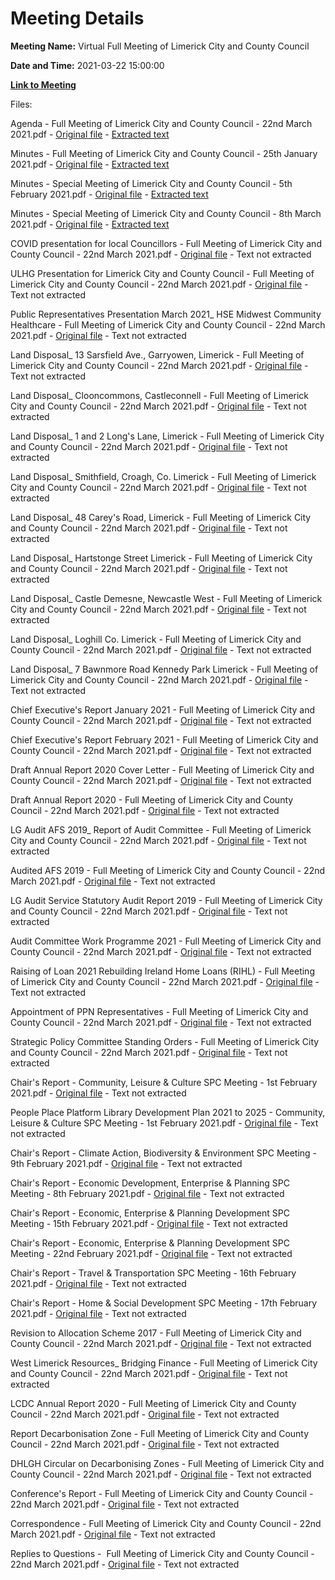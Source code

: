 # Meeting Details

**Meeting Name:** Virtual Full Meeting of Limerick City and County Council

**Date and Time:** 2021-03-22 15:00:00

**[Link to Meeting](https://www.limerick.ie/council/whats-on/full-meeting-limerick-city-and-county-council-41)**

Files: 

Agenda - Full Meeting of Limerick City and County Council - 22nd March 2021.pdf - [Original file](https://www.limerick.ie/sites/default/files/media/documents/2021-03/00-agenda-council-meeting-22.03.2021.pdf) - [Extracted text](./Agenda%20-%C2%A0Full%20Meeting%20of%20Limerick%20City%20and%20County%20Council%20-%2022nd%20March%202021.md)

Minutes - Full Meeting of Limerick City and County Council - 25th January 2021.pdf - [Original file](https://www.limerick.ie/sites/default/files/media/documents/2021-03/01-a-minutes-council-meeting-25.01.2021.pdf) - [Extracted text](./Minutes%20-%C2%A0Full%20Meeting%20of%20Limerick%20City%20and%20County%20Council%20-%2025th%20January%202021.md)

Minutes - Special Meeting of Limerick City and County Council - 5th February 2021.pdf - [Original file](https://www.limerick.ie/sites/default/files/media/documents/2021-03/01-b-minutes-special-meeting-05.02.2021.pdf) - [Extracted text](./Minutes%20-%20Special%20Meeting%20of%20Limerick%20City%20and%20County%20Council%20-%205th%20February%202021.md)

Minutes - Special Meeting of Limerick City and County Council - 8th March 2021.pdf - [Original file](https://www.limerick.ie/sites/default/files/media/documents/2021-03/01-c-minutes-special-meeting-08.03.20211.pdf) - [Extracted text](./Minutes%20-%20Special%20Meeting%20of%20Limerick%20City%20and%20County%20Council%20-%208th%20March%202021.md)

COVID presentation for local Councillors - Full Meeting of Limerick City and County Council - 22nd March 2021.pdf - [Original file](https://www.limerick.ie/sites/default/files/media/documents/2021-03/covid-presentation-for-local-cllrs-22mar2021.pdf) - Text not extracted

ULHG Presentation for Limerick City and County Council - Full Meeting of Limerick City and County Council - 22nd March 2021.pdf - [Original file](https://www.limerick.ie/sites/default/files/media/documents/2021-03/ulhg-presentation-for-limerick-council-220321.pdf) - Text not extracted

Public Representatives Presentation March 2021_ HSE Midwest Community Healthcare - Full Meeting of Limerick City and County Council - 22nd March 2021.pdf - [Original file](https://www.limerick.ie/sites/default/files/media/documents/2021-03/public-representatives-presentation-march-2021-hse-midwest-community-healthcare-.pdf) - Text not extracted

Land Disposal_ 13 Sarsfield Ave., Garryowen, Limerick - Full Meeting of Limerick City and County Council - 22nd March 2021.pdf - [Original file](https://www.limerick.ie/sites/default/files/media/documents/2021-03/03-a-land-disposal-13-sarsfield-ave.-garryowen-limerick.pdf) - Text not extracted

Land Disposal_ Clooncommons, Castleconnell - Full Meeting of Limerick City and County Council - 22nd March 2021.pdf - [Original file](https://www.limerick.ie/sites/default/files/media/documents/2021-03/03-b-land-disposal-clooncommons-castleconnell.pdf) - Text not extracted

Land Disposal_ 1 and 2 Long's Lane, Limerick - Full Meeting of Limerick City and County Council - 22nd March 2021.pdf - [Original file](https://www.limerick.ie/sites/default/files/media/documents/2021-03/03-c-land-disposal-1and-2-longs-lane-limerick.pdf) - Text not extracted

Land Disposal_ Smithfield, Croagh, Co. Limerick - Full Meeting of Limerick City and County Council - 22nd March 2021.pdf - [Original file](https://www.limerick.ie/sites/default/files/media/documents/2021-03/03-d-land-disposal-smithfield-croagh-co.-limerick.pdf) - Text not extracted

Land Disposal_ 48 Carey's Road, Limerick - Full Meeting of Limerick City and County Council - 22nd March 2021.pdf - [Original file](https://www.limerick.ie/sites/default/files/media/documents/2021-03/03-e-land-disposal-48-careys-road-limerick.pdf) - Text not extracted

Land Disposal_ Hartstonge Street Limerick - Full Meeting of Limerick City and County Council - 22nd March 2021.pdf - [Original file](https://www.limerick.ie/sites/default/files/media/documents/2021-03/03-f-land-disposal-hartstonge-street-limerick.pdf) - Text not extracted

Land Disposal_ Castle Demesne, Newcastle West - Full Meeting of Limerick City and County Council - 22nd March 2021.pdf - [Original file](https://www.limerick.ie/sites/default/files/media/documents/2021-03/03-g-land-disposal-castle-demesne-newcastle-west.pdf) - Text not extracted

Land Disposal_ Loghill Co. Limerick - Full Meeting of Limerick City and County Council - 22nd March 2021.pdf - [Original file](https://www.limerick.ie/sites/default/files/media/documents/2021-03/03-h-land-disposal-loghill-co.-limerick.pdf) - Text not extracted

Land Disposal_ 7 Bawnmore Road Kennedy Park Limerick - Full Meeting of Limerick City and County Council - 22nd March 2021.pdf - [Original file](https://www.limerick.ie/sites/default/files/media/documents/2021-03/03-i-land-disposal-7-bawnmore-road-kennedy-park-limerick.pdf) - Text not extracted

Chief Executive's Report January 2021 - Full Meeting of Limerick City and County Council - 22nd March 2021.pdf - [Original file](https://www.limerick.ie/sites/default/files/media/documents/2021-03/04-a-i-chief-executives-report-january-2021.pdf) - Text not extracted

Chief Executive's Report February 2021 - Full Meeting of Limerick City and County Council - 22nd March 2021.pdf - [Original file](https://www.limerick.ie/sites/default/files/media/documents/2021-03/04-a-ii-chief-executives-report-february-2021.pdf) - Text not extracted

Draft Annual Report 2020 Cover Letter - Full Meeting of Limerick City and County Council - 22nd March 2021.pdf - [Original file](https://www.limerick.ie/sites/default/files/media/documents/2021-03/04-b-i-draft-annual-report-2020-cover-letter.pdf) - Text not extracted

Draft Annual Report 2020 - Full Meeting of Limerick City and County Council - 22nd March 2021.pdf - [Original file](https://www.limerick.ie/sites/default/files/media/documents/2021-03/lccc_annual-report_2020_rev4.pdf) - Text not extracted

LG Audit AFS 2019_ Report of Audit Committee - Full Meeting of Limerick City and County Council - 22nd March 2021.pdf - [Original file](https://www.limerick.ie/sites/default/files/media/documents/2021-03/04-c-i-a-lg-audit-afs-2019-report-of-audit-committee.pdf) - Text not extracted

Audited AFS 2019 - Full Meeting of Limerick City and County Council - 22nd March 2021.pdf - [Original file](https://www.limerick.ie/sites/default/files/media/documents/2021-03/04-c-i-b-audited-afs-2019.pdf) - Text not extracted

LG Audit Service Statutory Audit Report 2019 - Full Meeting of Limerick City and County Council - 22nd March 2021.pdf - [Original file](https://www.limerick.ie/sites/default/files/media/documents/2021-03/04-c-i-c-lg-audit-service-statutory-audit-report-2019.pdf) - Text not extracted

Audit Committee Work Programme 2021 - Full Meeting of Limerick City and County Council - 22nd March 2021.pdf - [Original file](https://www.limerick.ie/sites/default/files/media/documents/2021-03/04-c-ii-audit-committee-work-programme-2021.pdf) - Text not extracted

Raising of Loan 2021 Rebuilding Ireland Home Loans (RIHL) - Full Meeting of Limerick City and County Council - 22nd March 2021.pdf - [Original file](https://www.limerick.ie/sites/default/files/media/documents/2021-03/04-d-raising-of-loan-2021-rebuilding-ireland-home-loans-rihl.pdf) - Text not extracted

Appointment of PPN Representatives - Full Meeting of Limerick City and County Council - 22nd March 2021.pdf - [Original file](https://www.limerick.ie/sites/default/files/media/documents/2021-03/04-e-appointment-of-ppn-representatives.pdf) - Text not extracted

Strategic Policy Committee Standing Orders - Full Meeting of Limerick City and County Council - 22nd March 2021.pdf - [Original file](https://www.limerick.ie/sites/default/files/media/documents/2021-03/04-f-strategic-policy-committee-standing-orders.pdf) - Text not extracted

Chair's Report - Community, Leisure & Culture SPC Meeting - 1st February 2021.pdf - [Original file](https://www.limerick.ie/sites/default/files/media/documents/2021-03/04-g-i-a-chairs-report-comm-leisure-culture-spc-meeting-01.02.2021.pdf) - Text not extracted

People Place Platform Library Development Plan 2021 to 2025 - Community, Leisure & Culture SPC Meeting - 1st February 2021.pdf - [Original file](https://www.limerick.ie/sites/default/files/media/documents/2021-03/04-g-i-b-people-place-platform-library-development-plan-2021-to-2025.pdf) - Text not extracted

Chair's Report - Climate Action, Biodiversity & Environment SPC Meeting - 9th February 2021.pdf - [Original file](https://www.limerick.ie/sites/default/files/media/documents/2021-03/04-g-ii-chairs-report-cabe-spc-meeting-09.02.2021.pdf) - Text not extracted

Chair's Report - Economic Development, Enterprise & Planning SPC Meeting - 8th February 2021.pdf - [Original file](https://www.limerick.ie/sites/default/files/media/documents/2021-03/04-g-iii-a-chairs-report-econ-dev.-spc-meeting-08.02.2021.pdf) - Text not extracted

Chair's Report - Economic, Enterprise & Planning Development SPC Meeting - 15th February 2021.pdf - [Original file](https://www.limerick.ie/sites/default/files/media/documents/2021-03/04-g-iii-b-chairs-report-econ.-dev.-spc-meeting-15.02.2021.pdf) - Text not extracted

Chair's Report - Economic, Enterprise & Planning Development SPC Meeting - 22nd February 2021.pdf - [Original file](https://www.limerick.ie/sites/default/files/media/documents/2021-03/04-g-iii-c-chairs-report-econ-dev.-spc-meeting-22.02.2021.pdf) - Text not extracted

Chair's Report - Travel & Transportation SPC Meeting - 16th February 2021.pdf - [Original file](https://www.limerick.ie/sites/default/files/media/documents/2021-03/04-g-iv-chairs-report-tt-spc-meeting-16.02.2021.pdf) - Text not extracted

Chair's Report - Home & Social Development SPC Meeting - 17th February 2021.pdf - [Original file](https://www.limerick.ie/sites/default/files/media/documents/2021-03/04-g-v-i-chairs-report-home-social-dev.-spc-meeting-17.02.2021.pdf) - Text not extracted

Revision to Allocation Scheme 2017 - Full Meeting of Limerick City and County Council - 22nd March 2021.pdf - [Original file](https://www.limerick.ie/sites/default/files/media/documents/2021-03/04-g-v-ii-revision-to-allocation-scheme-2017.pdf) - Text not extracted

West Limerick Resources_ Bridging Finance - Full Meeting of Limerick City and County Council - 22nd March 2021.pdf - [Original file](https://www.limerick.ie/sites/default/files/media/documents/2021-03/05-a-west-limerick-resources-bridging-finance.pdf) - Text not extracted

LCDC Annual Report 2020 - Full Meeting of Limerick City and County Council - 22nd March 2021.pdf - [Original file](https://www.limerick.ie/sites/default/files/media/documents/2021-03/05-b-lcdc-annual-report-2020.pdf) - Text not extracted

Report Decarbonisation Zone - Full Meeting of Limerick City and County Council - 22nd March 2021.pdf - [Original file](https://www.limerick.ie/sites/default/files/media/documents/2021-03/06-report-decarbonisation-zone.pdf) - Text not extracted

DHLGH Circular on Decarbonising Zones - Full Meeting of Limerick City and County Council - 22nd March 2021.pdf - [Original file](https://www.limerick.ie/sites/default/files/media/documents/2021-03/06-dhlgh-circular-on-decarbonising-zones.pdf) - Text not extracted

Conference's Report - Full Meeting of Limerick City and County Council - 22nd March 2021.pdf - [Original file](https://www.limerick.ie/sites/default/files/media/documents/2021-03/07-b-conferences-report.pdf) - Text not extracted

Correspondence - Full Meeting of Limerick City and County Council - 22nd March 2021.pdf - [Original file](https://www.limerick.ie/sites/default/files/media/documents/2021-03/16-correspondence-march-2021-council-meeting.pdf) - Text not extracted

Replies to Questions -  Full Meeting of Limerick City and County Council - 22nd March 2021.pdf - [Original file](https://www.limerick.ie/sites/default/files/media/documents/2021-03/replies-to-questions-meeting-of-limerick-city-and-county-council-22.03.2021.pdf) - Text not extracted

